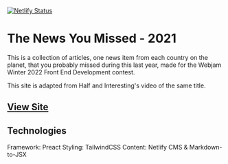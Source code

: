 [![Netlify Status](https://api.netlify.com/api/v1/badges/2396f697-0ba4-4fe6-9bd6-6af500cb8b5c/deploy-status)](https://webjam-news.netlify.app/)

# The News You Missed - 2021

This is a collection of articles, one news item from each country on the planet, that you probably missed during this last year, made for the Webjam Winter 2022 Front End Development contest.

This site is adapted from Half and Interesting's video of the same title.

## [View Site](https://webjam-news.netlify.app/)

## Technologies

Framework: Preact
Styling: TailwindCSS
Content: Netlify CMS & Markdown-to-JSX
